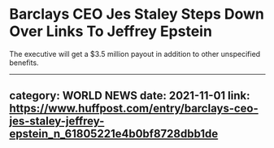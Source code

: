 # Barclays CEO Jes Staley Steps Down Over Links To Jeffrey Epstein

The executive will get a $3.5 million payout in addition to other unspecified benefits.

---
category: WORLD NEWS
date: 2021-11-01
link: https://www.huffpost.com/entry/barclays-ceo-jes-staley-jeffrey-epstein_n_61805221e4b0bf8728dbb1de
---
